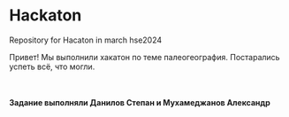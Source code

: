 # Hackaton
Repository for Hacaton in march hse2024


Привет! Мы выполнили хакатон по теме палеогеография. Постарались успеть всё, что могли.

<br>
<br>
<b>Задание выполняли Данилов Степан и Мухамеджанов Александр </b>
